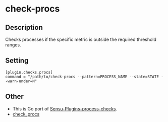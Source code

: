 # check-procs
## Description

Checks processes if the specific metric is outside the required threshold ranges.

## Setting

```
[plugin.checks.procs]
command = "/path/to/check-procs --pattern=PROCESS_NAME --state=STATE --warn-under=N"
```

## Other

* This is Go port of [Sensu-Plugins-process-checks](https://github.com/sensu-plugins/sensu-plugins-process-checks).
* [check_procs](https://github.com/nagios-plugins/nagios-plugins/blob/master/plugins/check_procs.c)
